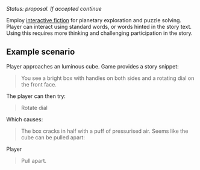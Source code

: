 _Status: proposal._
_If accepted continue_

Employ [interactive fiction](https://en.wikipedia.org/wiki/Interactive_fiction) for planetary exploration and puzzle solving.
Player can interact using standard words, or words hinted in the story text.
Using this requires more thinking and challenging participation in the story.

## Example scenario

Player approaches an luminous cube. Game provides a story snippet:

> You see a bright box with handles on both sides and a rotating dial on the front face.

The player can then try:

> Rotate dial

Which causes:

> The box cracks in half with a puff of pressurised air. Seems like the cube can be pulled apart:

Player
> Pull apart.

